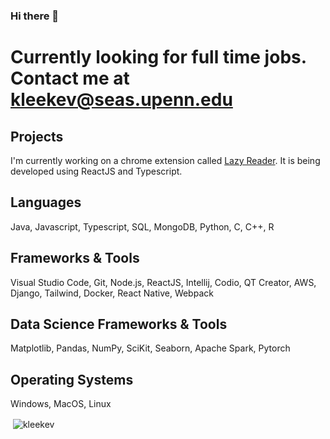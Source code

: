 ### Hi there 👋
# Currently looking for full time jobs. Contact me at kleekev@seas.upenn.edu
## Projects
I'm currently working on a chrome extension called [Lazy Reader](https://github.com/kamatro1/Lazy-Reader). It is being developed using ReactJS and Typescript.
## Languages
Java, Javascript, Typescript, SQL, MongoDB, Python, C, C++, R
## Frameworks & Tools
Visual Studio Code, Git, Node.js, ReactJS, Intellij, Codio, QT Creator, AWS, Django, Tailwind, Docker, React Native, Webpack
## Data Science Frameworks & Tools
Matplotlib, Pandas, NumPy, SciKit, Seaborn, Apache Spark, Pytorch
## Operating Systems
Windows, MacOS, Linux

<p>&nbsp;<img align="center" src="https://github-readme-stats.vercel.app/api?username=kleekev&show_icons=true&locale=en" alt="kleekev" /></p>
<!--
**kleekev/kleekev** is a ✨ _special_ ✨ repository because its `README.md` (this file) appears on your GitHub profile.

Here are some ideas to get you started:

- 🔭 I’m currently working on ...
- 🌱 I’m currently learning ...
- 👯 I’m looking to collaborate on ...
- 🤔 I’m looking for help with ...
- 💬 Ask me about ...
- 📫 How to reach me: ...
- 😄 Pronouns: ...
- ⚡ Fun fact: ...
-->
